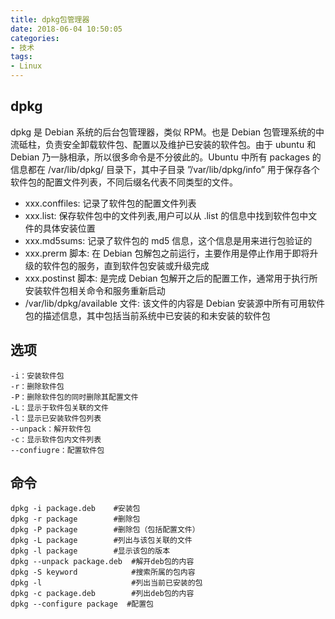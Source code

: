 ```yaml
---
title: dpkg包管理器
date: 2018-06-04 10:50:05
categories:
- 技术
tags:
- Linux
---
```


## dpkg

dpkg 是 Debian 系统的后台包管理器，类似 RPM。也是 Debian 包管理系统的中流砥柱，负责安全卸载软件包、配置以及维护已安装的软件包。由于 ubuntu 和 Debian 乃一脉相承，所以很多命令是不分彼此的。Ubuntu 中所有 packages 的信息都在 /var/lib/dpkg/ 目录下，其中子目录 ”/var/lib/dpkg/info” 用于保存各个软件包的配置文件列表，不同后缀名代表不同类型的文件。

- xxx.conffiles: 记录了软件包的配置文件列表
- xxx.list: 保存软件包中的文件列表,用户可以从 .list 的信息中找到软件包中文件的具体安装位置
- xxx.md5sums: 记录了软件包的 md5 信息，这个信息是用来进行包验证的
- xxx.prerm 脚本: 在 Debian 包解包之前运行，主要作用是停止作用于即将升级的软件包的服务，直到软件包安装或升级完成
- xxx.postinst 脚本: 是完成 Debian 包解开之后的配置工作，通常用于执行所安装软件包相关命令和服务重新启动
- /var/lib/dpkg/available 文件: 该文件的内容是 Debian 安装源中所有可用软件包的描述信息，其中包括当前系统中已安装的和未安装的软件包

## 选项

```
-i：安装软件包
-r：删除软件包
-P：删除软件包的同时删除其配置文件
-L：显示于软件包关联的文件
-l：显示已安装软件包列表
--unpack：解开软件包
-c：显示软件包内文件列表
--confiugre：配置软件包
```

## 命令

```
dpkg -i package.deb    #安装包
dpkg -r package        #删除包
dpkg -P package        #删除包（包括配置文件）
dpkg -L package        #列出与该包关联的文件
dpkg -l package        #显示该包的版本
dpkg --unpack package.deb  #解开deb包的内容
dpkg -S keyword            #搜索所属的包内容
dpkg -l                    #列出当前已安装的包
dpkg -c package.deb        #列出deb包的内容
dpkg --configure package  #配置包
```


